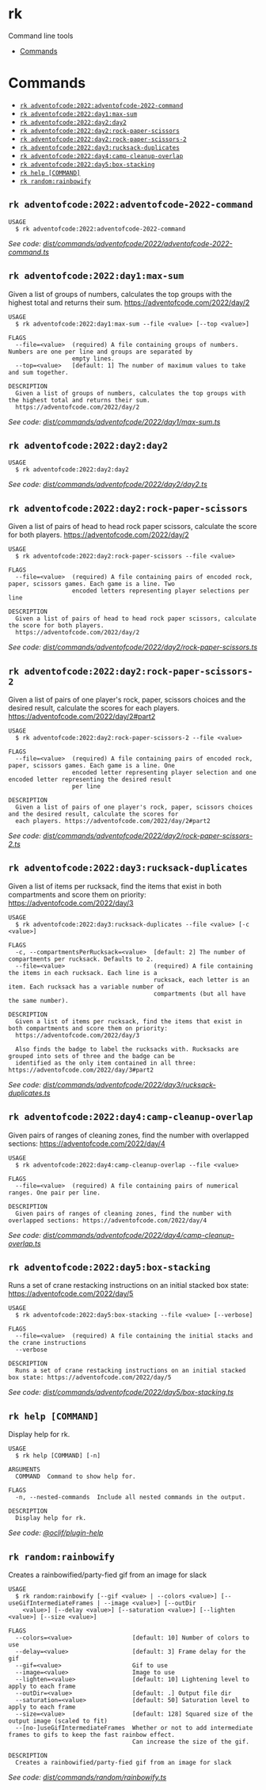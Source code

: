 rk
=================

Command line tools

<!-- toc -->
* [Commands](#commands)
<!-- tocstop -->
# Commands
<!-- commands -->
* [`rk adventofcode:2022:adventofcode-2022-command`](#rk-adventofcode2022adventofcode-2022-command)
* [`rk adventofcode:2022:day1:max-sum`](#rk-adventofcode2022day1max-sum)
* [`rk adventofcode:2022:day2:day2`](#rk-adventofcode2022day2day2)
* [`rk adventofcode:2022:day2:rock-paper-scissors`](#rk-adventofcode2022day2rock-paper-scissors)
* [`rk adventofcode:2022:day2:rock-paper-scissors-2`](#rk-adventofcode2022day2rock-paper-scissors-2)
* [`rk adventofcode:2022:day3:rucksack-duplicates`](#rk-adventofcode2022day3rucksack-duplicates)
* [`rk adventofcode:2022:day4:camp-cleanup-overlap`](#rk-adventofcode2022day4camp-cleanup-overlap)
* [`rk adventofcode:2022:day5:box-stacking`](#rk-adventofcode2022day5box-stacking)
* [`rk help [COMMAND]`](#rk-help-command)
* [`rk random:rainbowify`](#rk-randomrainbowify)

## `rk adventofcode:2022:adventofcode-2022-command`

```
USAGE
  $ rk adventofcode:2022:adventofcode-2022-command
```

_See code: [dist/commands/adventofcode/2022/adventofcode-2022-command.ts](https://github.com/kinigitbyday/rk/blob/v0.0.0/dist/commands/adventofcode/2022/adventofcode-2022-command.ts)_

## `rk adventofcode:2022:day1:max-sum`

Given a list of groups of numbers, calculates the top groups with the highest total and returns their sum. https://adventofcode.com/2022/day/2

```
USAGE
  $ rk adventofcode:2022:day1:max-sum --file <value> [--top <value>]

FLAGS
  --file=<value>  (required) A file containing groups of numbers. Numbers are one per line and groups are separated by
                  empty lines.
  --top=<value>   [default: 1] The number of maximum values to take and sum together.

DESCRIPTION
  Given a list of groups of numbers, calculates the top groups with the highest total and returns their sum.
  https://adventofcode.com/2022/day/2
```

_See code: [dist/commands/adventofcode/2022/day1/max-sum.ts](https://github.com/kinigitbyday/rk/blob/v0.0.0/dist/commands/adventofcode/2022/day1/max-sum.ts)_

## `rk adventofcode:2022:day2:day2`

```
USAGE
  $ rk adventofcode:2022:day2:day2
```

_See code: [dist/commands/adventofcode/2022/day2/day2.ts](https://github.com/kinigitbyday/rk/blob/v0.0.0/dist/commands/adventofcode/2022/day2/day2.ts)_

## `rk adventofcode:2022:day2:rock-paper-scissors`

Given a list of pairs of head to head rock paper scissors, calculate the score for both players. https://adventofcode.com/2022/day/2

```
USAGE
  $ rk adventofcode:2022:day2:rock-paper-scissors --file <value>

FLAGS
  --file=<value>  (required) A file containing pairs of encoded rock, paper, scissors games. Each game is a line. Two
                  encoded letters representing player selections per line

DESCRIPTION
  Given a list of pairs of head to head rock paper scissors, calculate the score for both players.
  https://adventofcode.com/2022/day/2
```

_See code: [dist/commands/adventofcode/2022/day2/rock-paper-scissors.ts](https://github.com/kinigitbyday/rk/blob/v0.0.0/dist/commands/adventofcode/2022/day2/rock-paper-scissors.ts)_

## `rk adventofcode:2022:day2:rock-paper-scissors-2`

Given a list of pairs of one player's rock, paper, scissors choices and the desired result, calculate the scores for each players. https://adventofcode.com/2022/day/2#part2

```
USAGE
  $ rk adventofcode:2022:day2:rock-paper-scissors-2 --file <value>

FLAGS
  --file=<value>  (required) A file containing pairs of encoded rock, paper, scissors games. Each game is a line. One
                  encoded letter representing player selection and one encoded letter representing the desired result
                  per line

DESCRIPTION
  Given a list of pairs of one player's rock, paper, scissors choices and the desired result, calculate the scores for
  each players. https://adventofcode.com/2022/day/2#part2
```

_See code: [dist/commands/adventofcode/2022/day2/rock-paper-scissors-2.ts](https://github.com/kinigitbyday/rk/blob/v0.0.0/dist/commands/adventofcode/2022/day2/rock-paper-scissors-2.ts)_

## `rk adventofcode:2022:day3:rucksack-duplicates`

Given a list of items per rucksack, find the items that exist in both compartments and score them on priority: https://adventofcode.com/2022/day/3

```
USAGE
  $ rk adventofcode:2022:day3:rucksack-duplicates --file <value> [-c <value>]

FLAGS
  -c, --compartmentsPerRucksack=<value>  [default: 2] The number of compartments per rucksack. Defaults to 2.
  --file=<value>                         (required) A file containing the items in each rucksack. Each line is a
                                         rucksack, each letter is an item. Each rucksack has a variable number of
                                         compartments (but all have the same number).

DESCRIPTION
  Given a list of items per rucksack, find the items that exist in both compartments and score them on priority:
  https://adventofcode.com/2022/day/3

  Also finds the badge to label the rucksacks with. Rucksacks are grouped into sets of three and the badge can be
  identified as the only item contained in all three: https://adventofcode.com/2022/day/3#part2
```

_See code: [dist/commands/adventofcode/2022/day3/rucksack-duplicates.ts](https://github.com/kinigitbyday/rk/blob/v0.0.0/dist/commands/adventofcode/2022/day3/rucksack-duplicates.ts)_

## `rk adventofcode:2022:day4:camp-cleanup-overlap`

Given pairs of ranges of cleaning zones, find the number with overlapped sections: https://adventofcode.com/2022/day/4

```
USAGE
  $ rk adventofcode:2022:day4:camp-cleanup-overlap --file <value>

FLAGS
  --file=<value>  (required) A file containing pairs of numerical ranges. One pair per line.

DESCRIPTION
  Given pairs of ranges of cleaning zones, find the number with overlapped sections: https://adventofcode.com/2022/day/4
```

_See code: [dist/commands/adventofcode/2022/day4/camp-cleanup-overlap.ts](https://github.com/kinigitbyday/rk/blob/v0.0.0/dist/commands/adventofcode/2022/day4/camp-cleanup-overlap.ts)_

## `rk adventofcode:2022:day5:box-stacking`

Runs a set of crane restacking instructions on an initial stacked box state: https://adventofcode.com/2022/day/5

```
USAGE
  $ rk adventofcode:2022:day5:box-stacking --file <value> [--verbose]

FLAGS
  --file=<value>  (required) A file containing the initial stacks and the crane instructions
  --verbose

DESCRIPTION
  Runs a set of crane restacking instructions on an initial stacked box state: https://adventofcode.com/2022/day/5
```

_See code: [dist/commands/adventofcode/2022/day5/box-stacking.ts](https://github.com/kinigitbyday/rk/blob/v0.0.0/dist/commands/adventofcode/2022/day5/box-stacking.ts)_

## `rk help [COMMAND]`

Display help for rk.

```
USAGE
  $ rk help [COMMAND] [-n]

ARGUMENTS
  COMMAND  Command to show help for.

FLAGS
  -n, --nested-commands  Include all nested commands in the output.

DESCRIPTION
  Display help for rk.
```

_See code: [@oclif/plugin-help](https://github.com/oclif/plugin-help/blob/v5.1.10/src/commands/help.ts)_

## `rk random:rainbowify`

Creates a rainbowified/party-fied gif from an image for slack

```
USAGE
  $ rk random:rainbowify [--gif <value> | --colors <value>] [--useGifIntermediateFrames | --image <value>] [--outDir
    <value>] [--delay <value>] [--saturation <value>] [--lighten <value>] [--size <value>]

FLAGS
  --colors=<value>                 [default: 10] Number of colors to use
  --delay=<value>                  [default: 3] Frame delay for the gif
  --gif=<value>                    Gif to use
  --image=<value>                  Image to use
  --lighten=<value>                [default: 10] Lightening level to apply to each frame
  --outDir=<value>                 [default: .] Output file dir
  --saturation=<value>             [default: 50] Saturation level to apply to each frame
  --size=<value>                   [default: 128] Squared size of the output image (scaled to fit)
  --[no-]useGifIntermediateFrames  Whether or not to add intermediate frames to gifs to keep the fast rainbow effect.
                                   Can increase the size of the gif.

DESCRIPTION
  Creates a rainbowified/party-fied gif from an image for slack
```

_See code: [dist/commands/random/rainbowify.ts](https://github.com/kinigitbyday/rk/blob/v0.0.0/dist/commands/random/rainbowify.ts)_
<!-- commandsstop -->
